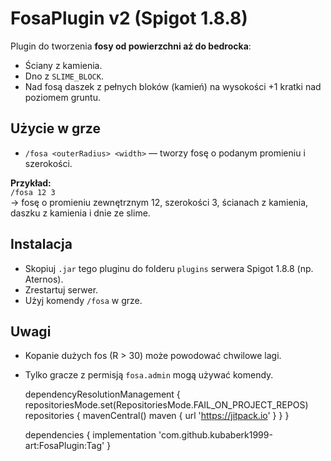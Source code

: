 # FosaPlugin v2 (Spigot 1.8.8)

Plugin do tworzenia **fosy od powierzchni aż do bedrocka**:

- Ściany z kamienia.
- Dno z `SLIME_BLOCK`.
- Nad fosą daszek z pełnych bloków (kamień) na wysokości +1 kratki nad poziomem gruntu.

## Użycie w grze
- `/fosa <outerRadius> <width>` — tworzy fosę o podanym promieniu i szerokości.

**Przykład:**  
`/fosa 12 3`  
→ fosę o promieniu zewnętrznym 12, szerokości 3, ścianach z kamienia, daszku z kamienia i dnie ze slime.

## Instalacja
- Skopiuj `.jar` tego pluginu do folderu `plugins` serwera Spigot 1.8.8 (np. Aternos).  
- Zrestartuj serwer.  
- Użyj komendy `/fosa` w grze.

## Uwagi
- Kopanie dużych fos (R > 30) może powodować chwilowe lagi.  
- Tylko gracze z permisją `fosa.admin` mogą używać komendy.

	dependencyResolutionManagement {
		repositoriesMode.set(RepositoriesMode.FAIL_ON_PROJECT_REPOS)
		repositories {
			mavenCentral()
			maven { url 'https://jitpack.io' }
		}
	}

	dependencies {
	        implementation 'com.github.kubaberk1999-art:FosaPlugin:Tag'
	}
